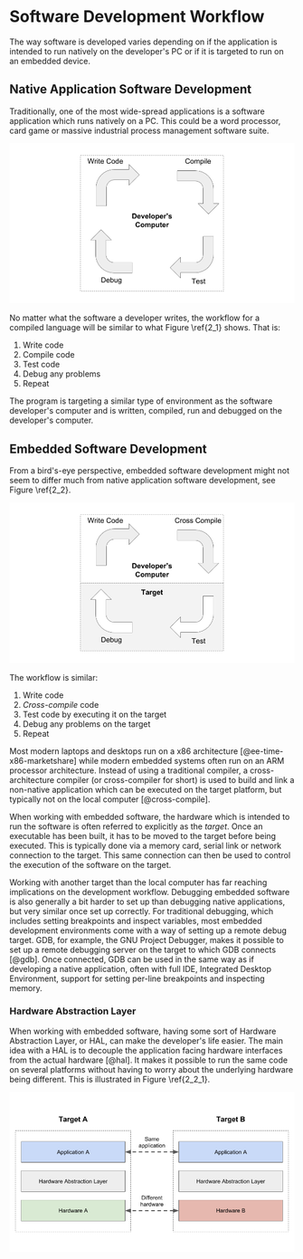 # Software Development Workflow

The way software is developed varies depending on if the application is intended to run natively on the developer's PC or if it is targeted to run on an embedded device.

## Native Application Software Development
Traditionally, one of the most wide-spread applications is a software application which runs natively on a PC. This could be a word processor, card game or massive industrial process management software suite.

![Native application software development cycle \label{2_1}](source/figures/2_1.png)

No matter what the software a developer writes, the workflow for a compiled language will be similar to what Figure \ref{2_1} shows. That is:

1. Write code
2. Compile code
3. Test code
4. Debug any problems
5. Repeat

The program is targeting a similar type of environment as the software developer's computer and is written, compiled, run and debugged on the developer's computer.

## Embedded Software Development
From a bird's-eye perspective, embedded software development might not seem to differ much from native application software development, see Figure \ref{2_2}.

![Embedded application software development cycle \label{2_2}](source/figures/2_2.png)

The workflow is similar:

1. Write code
2. *Cross-compile* code
3. Test code by executing it on the target
4. Debug any problems on the target
5. Repeat

Most modern laptops and desktops run on a x86 architecture [@ee-time-x86-marketshare] while modern embedded systems often run on an ARM processor architecture. Instead of using a traditional compiler, a cross-architecture compiler (or cross-compiler for short) is used to build and link a non-native application which can be executed on the target platform, but typically not on the local computer [@cross-compile].

When working with embedded software, the hardware which is intended to run the software is often referred to explicitly as the *target*. Once an executable has been built, it has to be moved to the target before being executed. This is typically done via a memory card, serial link or network connection to the target. This same connection can then be used to control the execution of the software on the target.

Working with another target than the local computer has far reaching implications on the development workflow. Debugging embedded software is also generally a bit harder to set up than debugging native applications, but very similar once set up correctly. For traditional debugging, which includes setting breakpoints and inspect variables, most embedded development environments come with a way of setting up a remote debug target. GDB, for example, the GNU Project Debugger, makes it possible to set up a remote debugging server on the target to which GDB connects [@gdb]. Once connected, GDB can be used in the same way as if developing a native application, often with full IDE, Integrated Desktop Environment, support for setting per-line breakpoints and inspecting memory.

### Hardware Abstraction Layer
When working with embedded software, having some sort of Hardware Abstraction Layer, or HAL, can make the developer's life easier. The main idea with a HAL is to decouple the application facing hardware interfaces from the actual hardware [@hal]. It makes it possible to run the same code on several platforms without having to worry about the underlying hardware being different. This is illustrated in Figure \ref{2_2_1}.

![Hardware Abstraction Layer \label{2_2_1}](source/figures/2_2_1.png)
